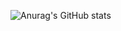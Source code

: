 ![Anurag's GitHub stats](https://github-readme-stats.vercel.app/api?username=reepNao&theme=dark&show_icons=true)
